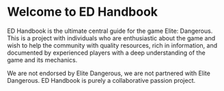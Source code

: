 # Welcome to ED Handbook

ED Handbook is the ultimate central guide for the game Elite: Dangerous. This is a project with individuals who are enthusiastic about the game and wish to help the community with quality resources, rich in information, and documented by experienced players with a deep understanding of the game and its mechanics. 

We are not endorsed by Elite Dangerous, we are not partnered with Elite Dangerous. ED Handbook is purely a collaborative passion project.